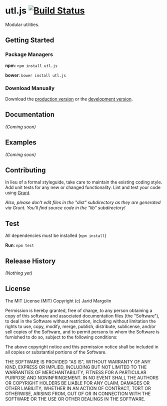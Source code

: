 # utl.js [![Build Status](https://travis-ci.org/jaridmargolin/utl.js.png)](https://travis-ci.org/jaridmargolin/utl.js)

Modular utilities.



## Getting Started

### Package Managers

**npm**: `npm install utl.js`

**bower**: `bower install utl.js`



### Download Manually

Download the [production version][min] or the [development version][max].

[min]: https://raw.github.com/jaridmargolin/utl.js/master/dist/utl.min.js
[max]: https://raw.github.com/jaridmargolin/utl.js/master/dist/utl.js



## Documentation
_(Coming soon)_



## Examples
_(Coming soon)_



## Contributing
In lieu of a formal styleguide, take care to maintain the existing coding style. Add unit tests for any new or changed functionality. Lint and test your code using [Grunt](http://gruntjs.com/).

_Also, please don't edit files in the "dist" subdirectory as they are generated via Grunt. You'll find source code in the "lib" subdirectory!_



## Test

All dependencies must be installed (`npm install`)

**Run**: `npm test`



## Release History
_(Nothing yet)_



## License

The MIT License (MIT) Copyright (c) Jarid Margolin

Permission is hereby granted, free of charge, to any person obtaining a copy of this software and associated documentation files (the "Software"), to deal in the Software without restriction, including without limitation the rights to use, copy, modify, merge, publish, distribute, sublicense, and/or sell copies of the Software, and to permit persons to whom the Software is furnished to do so, subject to the following conditions:

The above copyright notice and this permission notice shall be included in all copies or substantial portions of the Software.

THE SOFTWARE IS PROVIDED "AS IS", WITHOUT WARRANTY OF ANY KIND, EXPRESS OR IMPLIED, INCLUDING BUT NOT LIMITED TO THE WARRANTIES OF MERCHANTABILITY, FITNESS FOR A PARTICULAR PURPOSE AND NONINFRINGEMENT. IN NO EVENT SHALL THE AUTHORS OR COPYRIGHT HOLDERS BE LIABLE FOR ANY CLAIM, DAMAGES OR OTHER LIABILITY, WHETHER IN AN ACTION OF CONTRACT, TORT OR OTHERWISE, ARISING FROM, OUT OF OR IN CONNECTION WITH THE SOFTWARE OR THE USE OR OTHER DEALINGS IN THE SOFTWARE.